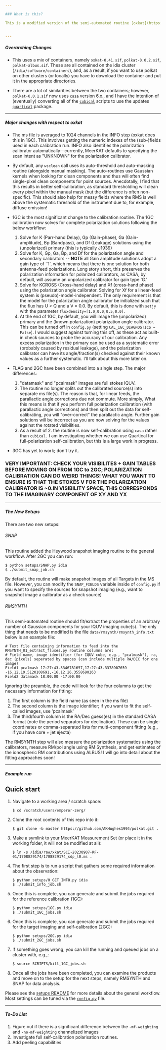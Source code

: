 ```yaml
--- 

### What is this?

This is a modified version of the semi-automated routine [oxkat](https://github.com/IanHeywood/oxkat) designed to make polarization calibration as hands-off as possible. I direct the reader to the original oxkat documentation for a more detailed pipeline description. Here, I will highlight some key differences.


---
```

##### Overarching Changes

* This uses a mix of containers, namely `oxkat-0.41.sif`, `polkat-0.0.2.sif`, `polkat-albus.sif`. These are all contained on the idia cluster (`/idia/software/containers`), and, as a result, if you want to use polkat on other clusters (or locally) you have to download the container and put it in the appropriate directories.

* There are a lot of similarities between the two containers; however, `polkat-0.0.1.sif` now uses [`casa`](https://casa.nrao.edu/) version 6.x., and I have the intention of (eventually) converting all of the [`cubical`](https://github.com/ratt-ru/CubiCal) scripts to use the updates [`quartical`](https://github.com/ratt-ru/CubiCal) package. 


---
##### Major changes with respect to oxkat

* The ms file is averaged to 1024 channels in the INFO step (oxkat does this in 1GC). This involves getting the numeric indexes of the (sub-)fields used in each calibration run. INFO also identifies the polarization calibrator automatically—currently, MeerKAT defaults to specifying the scan intent as "UNKNOWN" for the polarization calibrator.

* By default, any `wsclean` call uses its auto-threshold and auto-masking routine (alongside manual masking). The auto-routines use Gaussian kernels when looking for clean components and thus will often find single-pixel clean components for point sources. Anecdotally, I find that this results in better self-calibration, as standard thresholding will clean every pixel within the manual mask (but the difference is often non-specific). This should also help for messy fields where the RMS is well above the systematic threshold of the instrument due to, for example, diffuse emission!

* 1GC is the most significant change to the calibration routine. The 1GC calibration now solves for complete polarization solutions following the below workflow:
  1. Solve for K (Parr-hand Delay), Gp (Gain-phase), Ga (Gain-amplitude), Bp (Bandpass), and Df (Leakage) solutions using the (unpolarized) primary (this is typically J1939)
  2. Solve for K, Gp, Ga, Bp, and Df for the polarization angle and secondary calibrators -- **NOTE** all Gain amplitude solutions adopt a gain type of 'T', which means that there is one solution for both antenna-feed polarizations. Long story short, this preserves the polarization information for polarized calibrators, as CASA, by default, will assume an unpolarized calibrator for gain type 'G.' 
  3. Solve for KCROSS (Cross-hand delay) and Xf (cross-hand phase) using the polarization angle calibrator. Solving for Xf for a linear-feed system is (pseudo)-model-independent. The only requirement is that the model for the polarization angle calibrator be initialized such that the flux has U > Q and a V = 0.0. By default, this is done with `setjy` with the parameter `fluxdensity=[1.0,0.0,0.5,0.0].`
  6. At the end of 1GC, by default, you will image the (unpolarized) primary and the (known polarization) polarization angle calibrator. This can be turned off in `config.py` (setting `CAL_1GC_DIAGNOSTICS = False`). I would suggest against turning this off, as these act as built-in check sources to probe the accuracy of our calibration. Any excess polarization in the primary can be used as a systematic error (probably caused by residual leakage), and the polarization calibrator can have its angle/fraction(s) checked against their known values as a further systematic. I'll talk about this more later on.
 
* FLAG and 2GC have been combined into a single step. The major differences:
  1. "datamask" and "pcalmask" images are full stokes IQUV.
  2. The routine no longer splits out the calibrated source(s) into separate ms file(s). The reason is that, for linear feeds, the parallactic angle corrections due not commute. More simply, What this means is that if you perform full polarization calibration (with parallactic angle corrections) and then split out the data for self-calibrating, you will "over-correct" the parallactic angle. Further gain solutions will be incorrect as you are now solving for the values against the rotated visibilities. 
  3. As a result of 2. the routine is now self-calibration using `casa` rather than `cubical.` I am investigating whether we can use Quartical for full-polarization self-calibration, but this is a large work in progress. 
 
* 3GC has yet to work; don't try it. 
 
### VERY IMPORTANT: CHECK YOUR VISIBILITES + GAIN TABLES BEFORE MOVING ON FROM 1GC to 2GC; POLARIZATION CALIBRATION CAN DO WEIRD THINGS! WHAT YOU WANT TO ENSURE IS THAT THE STOKES V FOR THE POLARIZATION CALIBRATOR IS ~0.IN VISIBILITY SPACE, THIS CORRESPONDS TO THE IMAGINARY COMPONENT OF XY AND YX 

---
##### The New Setups

There are two new setups:

###### SNAP

This routine added the Heywood snapshot imaging routine to the general workflow. After 2GC you can run:
   ```
   $ python setups/SNAP.py idia
   $ ./submit_snap_job.sh
   ```
By default, the routine will make snapshot images of all Targets in the MS file. However, you can modify the `SNAP_FIELDS` variable inside of `config.py` if you want to specify the sources for snapshot imaging (e.g., want to snapshot image a calibrator as a check source)

###### RMSYNTH

This semi-automated routine should fit/extract the properties of an arbitrary number of Gaussian components for your IQUV imaging cube(s). The only thing that needs to be modified is the file `data/rmsynth/rmsynth_info.txt` below is an example file:

```
# Text file containing information to feed into the RMSYNTH_01_extract_fluxes.py routine columns are:
# Field name, image identifier (for IQUV cube, e.g., "pcalmask"), ra, dec (pixels) seperated by spaces (can include multiple RA/DEC for one image)
Field1 pcalmask 17:27:43.3346781657,17:27:43.3378907659 -16.12.19.5120108691,-16.12.26.3558690263
Field2 datamask 18:00:00 -17:00:00
```

Ignoring the preamble, the code will look for the four columns to get the necessary information for fitting:
  1. The first column is the field name (as seen in the ms file)
  2. The second column is the image identifier; if you want to fit the self-called images, use 'pcalmask'
  3. The third/fourth column is the RA/Dec guess(es) in the standard CASA format (note the period separators for declination). These can be single-coordinates or comma-separated lists for multi-component fitting (e.g., if you have core + jet ejecta)

The RMSYNTH step will also measure the polarization systematics using the calibrators, measure RM/pol angle using RM Synthesis, and get estimates of the ionospheric RM contributions using ALBUS! I will go into detail about the fitting approaches soon!

---
##### Example run

## Quick start

1. Navigate to a working area / scratch space:

   ```
   $ cd /scratch/users/emperor-zerg/
   ```

2. Clone the root contents of this repo into it:

   ```
   $ git clone -b master https://github.com/AKHughes1994/polkat.git .
   ```

3. Make a symlink to your MeerKAT Measurement Set (or place it in the working folder, it will not be modified at all):

   ```
   $ ln -s /idia/raw/xkat/SCI-20230907-RF-01/1708829174/1708829174_sdp_l0.ms .
   ```

4. The first step is to run a script that gathers some required information about the observation:

   ```
   $ python setups/0_GET_INFO.py idia
   $ ./submit_info_job.sh
   ```

5. Once this is complete, you can generate and submit the jobs required for the reference calibration (1GC):

   ```
   $ python setups/1GC.py idia
   $ ./submit_1GC_jobs.sh
   ```

6. Once this is complete, you can generate and submit the jobs required for the target imaging and self-calibration (2GC):

   ```
   $ python setups/2GC.py idia
   $ ./submit_2GC_jobs.sh
   ```

6. If something goes wrong, you can kill the running and queued jobs on a cluster with, e.g.,:

   ```
   $ source SCRIPTS/kill_1GC_jobs.sh
   ```

7. Once all the jobs have been completed, you can examine the products and move on to the setup for the next steps, namely RMSYNTH and SNAP for data analysis.

Please see the [setups README](setups/README.md) for more details about the general workflow. Most settings can be tuned via the [`config.py`](oxkat/config.py) file.

---
##### To-Do List

1. Figure out if there is a significant difference between the `-mf-weighting` and `-no-mf-weighting` channelized images
1. Investigate full self-calibration polarisation routines.
3. Add peeling capabilities


